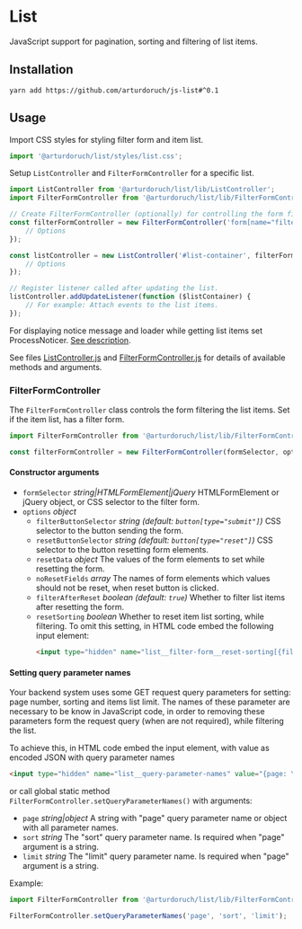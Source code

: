 # List

JavaScript support for pagination, sorting and filtering of list items.

## Installation

```
yarn add https://github.com/arturdoruch/js-list#^0.1
```

## Usage

Import CSS styles for styling filter form and item list.
```js
import '@arturdoruch/list/styles/list.css';
```

Setup `ListController` and `FilterFormController` for a specific list. 

```js
import ListController from '@arturdoruch/list/lib/ListController';
import FilterFormController from '@arturdoruch/list/lib/FilterFormController';

// Create FilterFormController (optionally) for controlling the form filtering the list items.
const filterFormController = new FilterFormController('form[name="filter"]', {
    // Options
});

const listController = new ListController('#list-container', filterFormController, {
    // Options
});

// Register listener called after updating the list.
listController.addUpdateListener(function ($listContainer) {
    // For example: Attach events to the list items. 
});
```

For displaying notice message and loader while getting list items set ProcessNoticer.
[See description](https://github.com/arturdoruch/js-helper#ajax-setting-process-noticer).

See files [ListController.js](lib/ListController.js) and [FilterFormController.js](lib/FilterFormController.js)
for details of available methods and arguments.

### FilterFormController

The `FilterFormController` class controls the form filtering the list items. 
Set if the item list, has a filter form.

```js
import FilterFormController from '@arturdoruch/list/lib/FilterFormController';

const filterFormController = new FilterFormController(formSelector, options);
```

#### Constructor arguments
    
  * `formSelector` *string|HTMLFormElement|jQuery* HTMLFormElement or jQuery object, or CSS selector to the filter form.
  * `options` *object*    
     * `filterButtonSelector` *string (default: `button[type="submit"]`)* CSS selector to the button sending the form.
     * `resetButtonSelector` *string (default: `button[type="reset"]`)* CSS selector to the button resetting form elements.
     * `resetData` *object* The values of the form elements to set while resetting the form.
     * `noResetFields` *array* The names of form elements which values should not be reset, when reset button is clicked.
     * `filterAfterReset` *boolean (default: `true`)* Whether to filter list items after resetting the form.
     * `resetSorting` *boolean* Whether to reset item list sorting, while filtering.
       To omit this setting, in HTML code embed the following input element:
       ```html
       <input type="hidden" name="list__filter-form__reset-sorting[{filter form name}]" value="{0 or 1}">
       ```

#### Setting query parameter names
        
Your backend system uses some GET request query parameters for setting: page number, sorting and items list limit.
The names of these parameter are necessary to be know in JavaScript code, in order to removing these parameters
form the request query (when are not required), while filtering the list.

To achieve this, in HTML code embed the input element, with value as encoded JSON with query parameter names

```html
<input type="hidden" name="list__query-parameter-names" value="{page: \"page value\", sort: \"sort value\", limit: \"limit value\"}">
```        
  
or call global static method `FilterFormController.setQueryParameterNames()` with arguments:
        
 * `page` *string|object* A string with "page" query parameter name or object with all parameter names.
 * `sort` *string* The "sort" query parameter name. Is required when "page" argument is a string.
 * `limit` *string* The "limit" query parameter name. Is required when "page" argument is a string.
            
Example:                  
```js
import FilterFormController from '@arturdoruch/list/lib/FilterFormController';

FilterFormController.setQueryParameterNames('page', 'sort', 'limit');
```
        
<!--
### ListController API

 * `constructor`
    <br>**Arguments**
 
    * `listContainer` HTMLElement|jQuery|string **required**
       <br>HTML element, jQuery object of CSS selector of the element holding the list items.
       
    * `filterFormController` FilterFormController
    
    * `options` object
       <br>Options for updating list items.
        * `gettingItemsMessage` string (default: null)
         <br>Text message to display while getting list items.
         
        * `gettingItemsLoader` boolean (default: true)
         <br>Whether the image loader should be displayed while getting list items.
         
        * `paginationListSelector` string (default: `ul.ad-list__pagination`)
         <br>CSS selector of the pagination element.
         
        * `limitFormSelector` string (default: `form[name="ad-list__limit"]`)
         <br>CSS selector of the element (usually "select" element) changing the limit of  displayed list items per page.
        
        * `sortLinkSelector` string (default: `a.ad-list__sort-link`)
         <br>CSS selector of the element sorting the list (usually "a" element in table head cell).
        
        * `sortFormSelector` string (default: `form[name="ad-list__sort"]`)
         <br>CSS selector of the element sorting the list (usually "select" element with defined sorting options).
         
        * `addHistoryState` boolean (default: true) 
         <br>Whether to add list state to the browser session history stack, after ajax request.
         Set false when the item list is loaded as modal content, and browser url should not be changed.
         
 * `addUpdateListener`
  <br>Registers listener called after updating the list. Allows to register events to the updated list items. 
  <br>**Arguments**
    * `listener` function **required**
    <br>Function receives argument "$listContainer".
         
 * `addUpdateFailureListener`
   <br>Registers listener called when updating the list failed. 
   <br>**Arguments**
   * `listener` function **required**
   <br>Function receives arguments: "response", "requestUrl".
   
### FilterFormController API   


## Examples of item list and filter form HTML markup

Filter form

```html
<div class="filter-form-container">
    <form name="filter" method="get" action="" novalidate="novalidate">
        <div class="filter-form-fields">   
            <label class="control-label" for="filter_category">Category</label>
            <select id="filter_category" name="filter[category]" class="form-control">
                <option value="">-- all --</option>
                <option value="category1">category1</option>
                <option value="category2">category2</option>
            </select>
            
            <label class="control-label" for="filter_title">Title</label>
            <input type="text" id="filter_title" name="filter[title]" class="form-control">  
        </div>
        <div class="filter-form-buttons text-right">
            <button type="reset" class="btn btn-default"><span class="glyphicon glyphicon-remove"></span> Reset</button>
            <button type="submit" class="btn btn-success"><span class="glyphicon glyphicon-search"></span> Filter</button>
        </div>                         
    </form>
</div>
```
-->